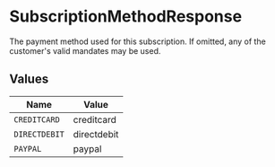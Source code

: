# SubscriptionMethodResponse

The payment method used for this subscription. If omitted, any of the customer's valid mandates may be used.


## Values

| Name          | Value         |
| ------------- | ------------- |
| `CREDITCARD`  | creditcard    |
| `DIRECTDEBIT` | directdebit   |
| `PAYPAL`      | paypal        |